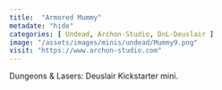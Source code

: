 ```yaml
---
title:  "Armored Mummy"
metadate: "hide"
categories: [ Undead, Archon-Studio, DnL-Deuslair ]
image: "/assets/images/minis/undead/Mummy9.png"
visit: "https://www.archon-studio.com"
---
```

Dungeons & Lasers: Deuslair Kickstarter mini.